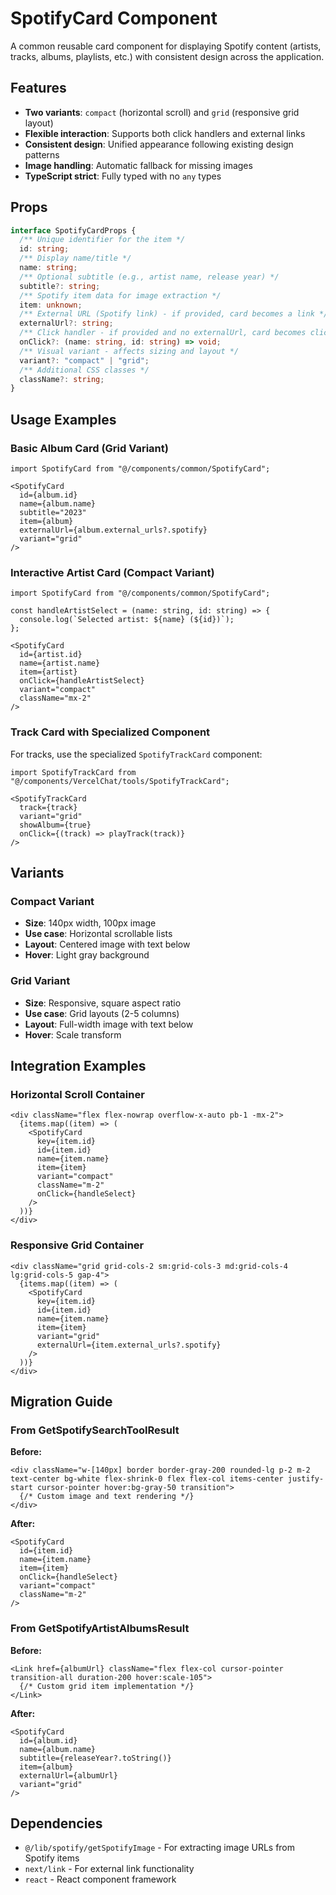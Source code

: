 # SpotifyCard Component

A common reusable card component for displaying Spotify content (artists, tracks, albums, playlists, etc.) with consistent design across the application.

## Features

- **Two variants**: `compact` (horizontal scroll) and `grid` (responsive grid layout)
- **Flexible interaction**: Supports both click handlers and external links
- **Consistent design**: Unified appearance following existing design patterns
- **Image handling**: Automatic fallback for missing images
- **TypeScript strict**: Fully typed with no `any` types

## Props

```typescript
interface SpotifyCardProps {
  /** Unique identifier for the item */
  id: string;
  /** Display name/title */
  name: string;
  /** Optional subtitle (e.g., artist name, release year) */
  subtitle?: string;
  /** Spotify item data for image extraction */
  item: unknown;
  /** External URL (Spotify link) - if provided, card becomes a link */
  externalUrl?: string;
  /** Click handler - if provided and no externalUrl, card becomes clickable */
  onClick?: (name: string, id: string) => void;
  /** Visual variant - affects sizing and layout */
  variant?: "compact" | "grid";
  /** Additional CSS classes */
  className?: string;
}
```

## Usage Examples

### Basic Album Card (Grid Variant)

```tsx
import SpotifyCard from "@/components/common/SpotifyCard";

<SpotifyCard
  id={album.id}
  name={album.name}
  subtitle="2023"
  item={album}
  externalUrl={album.external_urls?.spotify}
  variant="grid"
/>
```

### Interactive Artist Card (Compact Variant)

```tsx
import SpotifyCard from "@/components/common/SpotifyCard";

const handleArtistSelect = (name: string, id: string) => {
  console.log(`Selected artist: ${name} (${id})`);
};

<SpotifyCard
  id={artist.id}
  name={artist.name}
  item={artist}
  onClick={handleArtistSelect}
  variant="compact"
  className="mx-2"
/>
```

### Track Card with Specialized Component

For tracks, use the specialized `SpotifyTrackCard` component:

```tsx
import SpotifyTrackCard from "@/components/VercelChat/tools/SpotifyTrackCard";

<SpotifyTrackCard
  track={track}
  variant="grid"
  showAlbum={true}
  onClick={(track) => playTrack(track)}
/>
```

## Variants

### Compact Variant
- **Size**: 140px width, 100px image
- **Use case**: Horizontal scrollable lists
- **Layout**: Centered image with text below
- **Hover**: Light gray background

### Grid Variant
- **Size**: Responsive, square aspect ratio
- **Use case**: Grid layouts (2-5 columns)
- **Layout**: Full-width image with text below
- **Hover**: Scale transform

## Integration Examples

### Horizontal Scroll Container

```tsx
<div className="flex flex-nowrap overflow-x-auto pb-1 -mx-2">
  {items.map((item) => (
    <SpotifyCard
      key={item.id}
      id={item.id}
      name={item.name}
      item={item}
      variant="compact"
      className="m-2"
      onClick={handleSelect}
    />
  ))}
</div>
```

### Responsive Grid Container

```tsx
<div className="grid grid-cols-2 sm:grid-cols-3 md:grid-cols-4 lg:grid-cols-5 gap-4">
  {items.map((item) => (
    <SpotifyCard
      key={item.id}
      id={item.id}
      name={item.name}
      item={item}
      variant="grid"
      externalUrl={item.external_urls?.spotify}
    />
  ))}
</div>
```

## Migration Guide

### From GetSpotifySearchToolResult

**Before:**
```tsx
<div className="w-[140px] border border-gray-200 rounded-lg p-2 m-2 text-center bg-white flex-shrink-0 flex flex-col items-center justify-start cursor-pointer hover:bg-gray-50 transition">
  {/* Custom image and text rendering */}
</div>
```

**After:**
```tsx
<SpotifyCard
  id={item.id}
  name={item.name}
  item={item}
  onClick={handleSelect}
  variant="compact"
  className="m-2"
/>
```

### From GetSpotifyArtistAlbumsResult

**Before:**
```tsx
<Link href={albumUrl} className="flex flex-col cursor-pointer transition-all duration-200 hover:scale-105">
  {/* Custom grid item implementation */}
</Link>
```

**After:**
```tsx
<SpotifyCard
  id={album.id}
  name={album.name}
  subtitle={releaseYear?.toString()}
  item={album}
  externalUrl={albumUrl}
  variant="grid"
/>
```

## Dependencies

- `@/lib/spotify/getSpotifyImage` - For extracting image URLs from Spotify items
- `next/link` - For external link functionality
- `react` - React component framework
